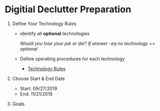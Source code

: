 # Digitial Declutter Preparation

1. Define Your Technology Rules
    * identify all **optional** technologies
    
         _Would you lose your job or die? If answer -eq no technology == optional_
    
    * Define operating procedures for each technology
      * [Technology Rules](https://github.com/Duffney/practitionerGuidetoDeepWork/blob/master/technologyRules.md)
    
2. Choose Start & End Date
   * Start: 09/27/2019
   * End: 11/21/2019
3. Goals
